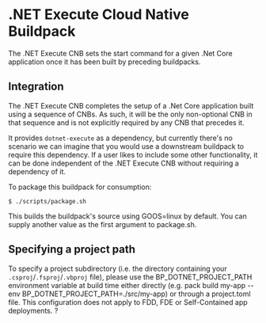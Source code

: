 # .NET Execute Cloud Native Buildpack

The .NET Execute CNB sets the start command for a given .Net Core
application once it has been built by preceding buildpacks.

## Integration

The .NET Execute CNB completes the setup of a .Net Core application
built using a sequence of CNBs. As such, it will be the only non-optional CNB
in that sequence and is not explicitly required by any CNB that precedes it.

It provides `dotnet-execute` as a dependency, but currently there's no
scenario we can imagine that you would use a downstream buildpack to require
this dependency. If a user likes to include some other functionality, it can be
done independent of the .NET Execute CNB without requiring a dependency
of it.

To package this buildpack for consumption:
```
$ ./scripts/package.sh
```
This builds the buildpack's source using GOOS=linux by default. You can supply
another value as the first argument to package.sh.

## Specifying a project path

To specify a project subdirectory (i.e. the directory containing your
`.csproj`/`.fsproj`/`.vbproj` file), please use the BP_DOTNET_PROJECT_PATH
environment variable at build time either directly (e.g. pack build my-app
--env BP_DOTNET_PROJECT_PATH=./src/my-app) or through a project.toml file. This
configuration does not apply to FDD, FDE or Self-Contained app deployments.
?
